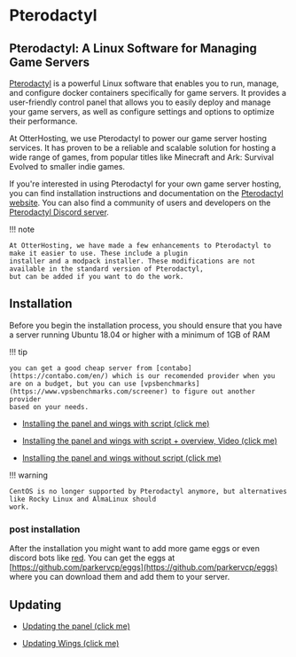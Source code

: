 # Pterodactyl

## Pterodactyl: A Linux Software for Managing Game Servers

[Pterodactyl](https://pterodactyl.io/) is a powerful Linux software that enables you to run, manage, and configure
docker containers specifically for game servers. It provides a user-friendly control panel that allows you to easily
deploy and manage your game servers, as well as configure settings and options to optimize their performance.

At OtterHosting, we use Pterodactyl to power our game server hosting services. It has proven to be a reliable and
scalable solution for hosting a wide range of games, from popular titles like Minecraft and Ark: Survival Evolved to
smaller indie games.

If you're interested in using Pterodactyl for your own game server hosting, you can find installation instructions and
documentation on the [Pterodactyl website](https://pterodactyl.io/). You can also find a community of users and
developers on the [Pterodactyl Discord server](https://discord.gg/pterodactyl).

!!! note

    At OtterHosting, we have made a few enhancements to Pterodactyl to make it easier to use. These include a plugin 
    installer and a modpack installer. These modifications are not available in the standard version of Pterodactyl, 
    but can be added if you want to do the work.

## Installation

Before you begin the installation process, you should ensure that you have a server running Ubuntu 18.04 or higher with
a minimum of 1GB of RAM

!!! tip

    you can get a good cheap server from [contabo](https://contabo.com/en/) which is our recomended provider when you 
    are on a budget, but you can use [vpsbenchmarks](https://www.vpsbenchmarks.com/screener) to figure out another provider 
    based on your needs.


*  [Installing the panel and wings with script (click me)](https://github.com/pterodactyl-installer/pterodactyl-installer)

*  [Installing the panel and wings with script + overview, Video (click me)](https://www.youtube.com/watch?v=7vp2QZIw5Rw&list=PLo-Z6rSYg5IX8Z_InN9Mi7iQpD9SbHnev)

*  [Installing the panel and wings without script (click me)](https://pterodactyl.io/project/introduction.html)


!!! warning

    CentOS is no longer supported by Pterodactyl anymore, but alternatives like Rocky Linux and AlmaLinux should 
    work.

### post installation
After the installation you might want to add more game eggs or even discord bots like [red](/zQuick-Links/Red-Discord-Bot.md).
You can get the eggs at [https://github.com/parkervcp/eggs](https://github.com/parkervcp/eggs) where you can download 
them and add them to your server.



## Updating

* [Updating the panel (click me)](https://pterodactyl.io/panel/1.0/updating.html)

* [Updating Wings (click me)](https://pterodactyl.io/wings/1.0/upgrading.html)

